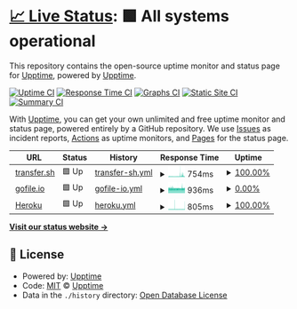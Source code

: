 # [📈 Live Status](https://upptime.github.io/upptime): <!--live status--> **🟩 All systems operational**

This repository contains the open-source uptime monitor and status page for [Upptime](https://upptime.js.org), powered by [Upptime](https://github.com/upptime/upptime).

[![Uptime CI](https://github.com/pavirp29/sitestatus/workflows/Uptime%20CI/badge.svg)](https://github.com/pavirp29/sitestatus/actions?query=workflow%3A%22Uptime+CI%22)
[![Response Time CI](https://github.com/pavirp29/sitestatus/workflows/Response%20Time%20CI/badge.svg)](https://github.com/pavirp29/sitestatus/actions?query=workflow%3A%22Response+Time+CI%22)
[![Graphs CI](https://github.com/pavirp29/sitestatus/workflows/Graphs%20CI/badge.svg)](https://github.com/pavirp29/sitestatus/actions?query=workflow%3A%22Graphs+CI%22)
[![Static Site CI](https://github.com/pavirp29/sitestatus/workflows/Static%20Site%20CI/badge.svg)](https://github.com/pavirp29/sitestatus/actions?query=workflow%3A%22Static+Site+CI%22)
[![Summary CI](https://github.com/pavirp29/sitestatus/workflows/Summary%20CI/badge.svg)](https://github.com/pavirp29/sitestatus/actions?query=workflow%3A%22Summary+CI%22)

With [Upptime](https://upptime.js.org), you can get your own unlimited and free uptime monitor and status page, powered entirely by a GitHub repository. We use [Issues](https://github.com/upptime/upptime/issues) as incident reports, [Actions](https://github.com/pavirp29/sitestatus/actions) as uptime monitors, and [Pages](https://upptime.github.io/upptime) for the status page.

<!--start: status pages-->
<!-- This summary is generated by Upptime (https://github.com/upptime/upptime) -->
<!-- Do not edit this manually, your changes will be overwritten -->
<!-- prettier-ignore -->
| URL | Status | History | Response Time | Uptime |
| --- | ------ | ------- | ------------- | ------ |
| <img alt="" src="https://favicons.githubusercontent.com/transfer.sh" height="13"> [transfer.sh](https://transfer.sh/) | 🟩 Up | [transfer-sh.yml](https://github.com/pavirp29/sitestatus/commits/HEAD/history/transfer-sh.yml) | <details><summary><img alt="Response time graph" src="./graphs/transfer-sh/response-time-week.png" height="20"> 754ms</summary><br><a href="https://pavirp29.github.io/sitestatus/history/transfer-sh"><img alt="Response time 576" src="https://img.shields.io/endpoint?url=https%3A%2F%2Fraw.githubusercontent.com%2Fpavirp29%2Fsitestatus%2FHEAD%2Fapi%2Ftransfer-sh%2Fresponse-time.json"></a><br><a href="https://pavirp29.github.io/sitestatus/history/transfer-sh"><img alt="24-hour response time 827" src="https://img.shields.io/endpoint?url=https%3A%2F%2Fraw.githubusercontent.com%2Fpavirp29%2Fsitestatus%2FHEAD%2Fapi%2Ftransfer-sh%2Fresponse-time-day.json"></a><br><a href="https://pavirp29.github.io/sitestatus/history/transfer-sh"><img alt="7-day response time 754" src="https://img.shields.io/endpoint?url=https%3A%2F%2Fraw.githubusercontent.com%2Fpavirp29%2Fsitestatus%2FHEAD%2Fapi%2Ftransfer-sh%2Fresponse-time-week.json"></a><br><a href="https://pavirp29.github.io/sitestatus/history/transfer-sh"><img alt="30-day response time 576" src="https://img.shields.io/endpoint?url=https%3A%2F%2Fraw.githubusercontent.com%2Fpavirp29%2Fsitestatus%2FHEAD%2Fapi%2Ftransfer-sh%2Fresponse-time-month.json"></a><br><a href="https://pavirp29.github.io/sitestatus/history/transfer-sh"><img alt="1-year response time 576" src="https://img.shields.io/endpoint?url=https%3A%2F%2Fraw.githubusercontent.com%2Fpavirp29%2Fsitestatus%2FHEAD%2Fapi%2Ftransfer-sh%2Fresponse-time-year.json"></a></details> | <details><summary><a href="https://pavirp29.github.io/sitestatus/history/transfer-sh">100.00%</a></summary><a href="https://pavirp29.github.io/sitestatus/history/transfer-sh"><img alt="All-time uptime 100.00%" src="https://img.shields.io/endpoint?url=https%3A%2F%2Fraw.githubusercontent.com%2Fpavirp29%2Fsitestatus%2FHEAD%2Fapi%2Ftransfer-sh%2Fuptime.json"></a><br><a href="https://pavirp29.github.io/sitestatus/history/transfer-sh"><img alt="24-hour uptime 100.00%" src="https://img.shields.io/endpoint?url=https%3A%2F%2Fraw.githubusercontent.com%2Fpavirp29%2Fsitestatus%2FHEAD%2Fapi%2Ftransfer-sh%2Fuptime-day.json"></a><br><a href="https://pavirp29.github.io/sitestatus/history/transfer-sh"><img alt="7-day uptime 100.00%" src="https://img.shields.io/endpoint?url=https%3A%2F%2Fraw.githubusercontent.com%2Fpavirp29%2Fsitestatus%2FHEAD%2Fapi%2Ftransfer-sh%2Fuptime-week.json"></a><br><a href="https://pavirp29.github.io/sitestatus/history/transfer-sh"><img alt="30-day uptime 100.00%" src="https://img.shields.io/endpoint?url=https%3A%2F%2Fraw.githubusercontent.com%2Fpavirp29%2Fsitestatus%2FHEAD%2Fapi%2Ftransfer-sh%2Fuptime-month.json"></a><br><a href="https://pavirp29.github.io/sitestatus/history/transfer-sh"><img alt="1-year uptime 100.00%" src="https://img.shields.io/endpoint?url=https%3A%2F%2Fraw.githubusercontent.com%2Fpavirp29%2Fsitestatus%2FHEAD%2Fapi%2Ftransfer-sh%2Fuptime-year.json"></a></details>
| <img alt="" src="https://favicons.githubusercontent.com/gofile.io" height="13"> [gofile.io](https://gofile.io/) | 🟩 Up | [gofile-io.yml](https://github.com/pavirp29/sitestatus/commits/HEAD/history/gofile-io.yml) | <details><summary><img alt="Response time graph" src="./graphs/gofile-io/response-time-week.png" height="20"> 936ms</summary><br><a href="https://pavirp29.github.io/sitestatus/history/gofile-io"><img alt="Response time 1050" src="https://img.shields.io/endpoint?url=https%3A%2F%2Fraw.githubusercontent.com%2Fpavirp29%2Fsitestatus%2FHEAD%2Fapi%2Fgofile-io%2Fresponse-time.json"></a><br><a href="https://pavirp29.github.io/sitestatus/history/gofile-io"><img alt="24-hour response time 936" src="https://img.shields.io/endpoint?url=https%3A%2F%2Fraw.githubusercontent.com%2Fpavirp29%2Fsitestatus%2FHEAD%2Fapi%2Fgofile-io%2Fresponse-time-day.json"></a><br><a href="https://pavirp29.github.io/sitestatus/history/gofile-io"><img alt="7-day response time 936" src="https://img.shields.io/endpoint?url=https%3A%2F%2Fraw.githubusercontent.com%2Fpavirp29%2Fsitestatus%2FHEAD%2Fapi%2Fgofile-io%2Fresponse-time-week.json"></a><br><a href="https://pavirp29.github.io/sitestatus/history/gofile-io"><img alt="30-day response time 1050" src="https://img.shields.io/endpoint?url=https%3A%2F%2Fraw.githubusercontent.com%2Fpavirp29%2Fsitestatus%2FHEAD%2Fapi%2Fgofile-io%2Fresponse-time-month.json"></a><br><a href="https://pavirp29.github.io/sitestatus/history/gofile-io"><img alt="1-year response time 1050" src="https://img.shields.io/endpoint?url=https%3A%2F%2Fraw.githubusercontent.com%2Fpavirp29%2Fsitestatus%2FHEAD%2Fapi%2Fgofile-io%2Fresponse-time-year.json"></a></details> | <details><summary><a href="https://pavirp29.github.io/sitestatus/history/gofile-io">0.00%</a></summary><a href="https://pavirp29.github.io/sitestatus/history/gofile-io"><img alt="All-time uptime 23.06%" src="https://img.shields.io/endpoint?url=https%3A%2F%2Fraw.githubusercontent.com%2Fpavirp29%2Fsitestatus%2FHEAD%2Fapi%2Fgofile-io%2Fuptime.json"></a><br><a href="https://pavirp29.github.io/sitestatus/history/gofile-io"><img alt="24-hour uptime 0.00%" src="https://img.shields.io/endpoint?url=https%3A%2F%2Fraw.githubusercontent.com%2Fpavirp29%2Fsitestatus%2FHEAD%2Fapi%2Fgofile-io%2Fuptime-day.json"></a><br><a href="https://pavirp29.github.io/sitestatus/history/gofile-io"><img alt="7-day uptime 0.00%" src="https://img.shields.io/endpoint?url=https%3A%2F%2Fraw.githubusercontent.com%2Fpavirp29%2Fsitestatus%2FHEAD%2Fapi%2Fgofile-io%2Fuptime-week.json"></a><br><a href="https://pavirp29.github.io/sitestatus/history/gofile-io"><img alt="30-day uptime 23.06%" src="https://img.shields.io/endpoint?url=https%3A%2F%2Fraw.githubusercontent.com%2Fpavirp29%2Fsitestatus%2FHEAD%2Fapi%2Fgofile-io%2Fuptime-month.json"></a><br><a href="https://pavirp29.github.io/sitestatus/history/gofile-io"><img alt="1-year uptime 23.06%" src="https://img.shields.io/endpoint?url=https%3A%2F%2Fraw.githubusercontent.com%2Fpavirp29%2Fsitestatus%2FHEAD%2Fapi%2Fgofile-io%2Fuptime-year.json"></a></details>
| <img alt="" src="https://favicons.githubusercontent.com/heroku.com" height="13"> [Heroku](https://heroku.com/) | 🟩 Up | [heroku.yml](https://github.com/pavirp29/sitestatus/commits/HEAD/history/heroku.yml) | <details><summary><img alt="Response time graph" src="./graphs/heroku/response-time-week.png" height="20"> 805ms</summary><br><a href="https://pavirp29.github.io/sitestatus/history/heroku"><img alt="Response time 798" src="https://img.shields.io/endpoint?url=https%3A%2F%2Fraw.githubusercontent.com%2Fpavirp29%2Fsitestatus%2FHEAD%2Fapi%2Fheroku%2Fresponse-time.json"></a><br><a href="https://pavirp29.github.io/sitestatus/history/heroku"><img alt="24-hour response time 1012" src="https://img.shields.io/endpoint?url=https%3A%2F%2Fraw.githubusercontent.com%2Fpavirp29%2Fsitestatus%2FHEAD%2Fapi%2Fheroku%2Fresponse-time-day.json"></a><br><a href="https://pavirp29.github.io/sitestatus/history/heroku"><img alt="7-day response time 805" src="https://img.shields.io/endpoint?url=https%3A%2F%2Fraw.githubusercontent.com%2Fpavirp29%2Fsitestatus%2FHEAD%2Fapi%2Fheroku%2Fresponse-time-week.json"></a><br><a href="https://pavirp29.github.io/sitestatus/history/heroku"><img alt="30-day response time 798" src="https://img.shields.io/endpoint?url=https%3A%2F%2Fraw.githubusercontent.com%2Fpavirp29%2Fsitestatus%2FHEAD%2Fapi%2Fheroku%2Fresponse-time-month.json"></a><br><a href="https://pavirp29.github.io/sitestatus/history/heroku"><img alt="1-year response time 798" src="https://img.shields.io/endpoint?url=https%3A%2F%2Fraw.githubusercontent.com%2Fpavirp29%2Fsitestatus%2FHEAD%2Fapi%2Fheroku%2Fresponse-time-year.json"></a></details> | <details><summary><a href="https://pavirp29.github.io/sitestatus/history/heroku">100.00%</a></summary><a href="https://pavirp29.github.io/sitestatus/history/heroku"><img alt="All-time uptime 99.72%" src="https://img.shields.io/endpoint?url=https%3A%2F%2Fraw.githubusercontent.com%2Fpavirp29%2Fsitestatus%2FHEAD%2Fapi%2Fheroku%2Fuptime.json"></a><br><a href="https://pavirp29.github.io/sitestatus/history/heroku"><img alt="24-hour uptime 100.00%" src="https://img.shields.io/endpoint?url=https%3A%2F%2Fraw.githubusercontent.com%2Fpavirp29%2Fsitestatus%2FHEAD%2Fapi%2Fheroku%2Fuptime-day.json"></a><br><a href="https://pavirp29.github.io/sitestatus/history/heroku"><img alt="7-day uptime 100.00%" src="https://img.shields.io/endpoint?url=https%3A%2F%2Fraw.githubusercontent.com%2Fpavirp29%2Fsitestatus%2FHEAD%2Fapi%2Fheroku%2Fuptime-week.json"></a><br><a href="https://pavirp29.github.io/sitestatus/history/heroku"><img alt="30-day uptime 99.72%" src="https://img.shields.io/endpoint?url=https%3A%2F%2Fraw.githubusercontent.com%2Fpavirp29%2Fsitestatus%2FHEAD%2Fapi%2Fheroku%2Fuptime-month.json"></a><br><a href="https://pavirp29.github.io/sitestatus/history/heroku"><img alt="1-year uptime 99.72%" src="https://img.shields.io/endpoint?url=https%3A%2F%2Fraw.githubusercontent.com%2Fpavirp29%2Fsitestatus%2FHEAD%2Fapi%2Fheroku%2Fuptime-year.json"></a></details>

<!--end: status pages-->

[**Visit our status website →**](https://upptime.github.io/upptime)

## 📄 License

- Powered by: [Upptime](https://github.com/upptime/upptime)
- Code: [MIT](./LICENSE) © [Upptime](https://upptime.js.org)
- Data in the `./history` directory: [Open Database License](https://opendatacommons.org/licenses/odbl/1-0/)
